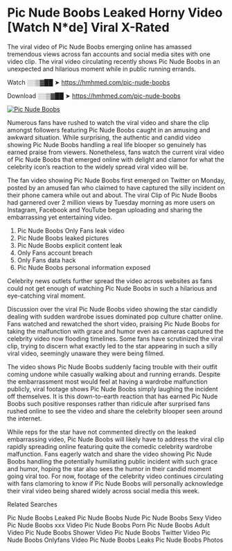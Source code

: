 ﻿# Pic Nude Boobs Leaked Horny Video [Watch N*de] Viral X-Rated

The viral video of ﻿Pic Nude Boobs emerging online has amassed tremendous views across fan accounts and social media sites with one video clip. The viral video circulating recently shows ﻿Pic Nude Boobs in an unexpected and hilarious moment while in public running errands. 

Watch ░░▒▓██ ➤ https://hmhmed.com/pic-nude-boobs

Download ░░▒▓██ ➤ https://hmhmed.com/pic-nude-boobs

[![Pic Nude Boobs](https://i.imgur.com/dJHk4Zq.gif)](https://hmhmed.com/pic-nude-boobs)

Numerous fans have rushed to watch the viral video and share the clip amongst followers featuring ﻿Pic Nude Boobs caught in an amusing and awkward situation. While surprising, the authentic and candid video showing ﻿Pic Nude Boobs handling a real life blooper so genuinely has earned praise from viewers. Nonetheless, fans watch the current viral video of ﻿Pic Nude Boobs that emerged online with delight and clamor for what the celebrity icon’s reaction to the widely spread viral video will be.

The fan video showing ﻿Pic Nude Boobs first emerged on Twitter on Monday, posted by an amused fan who claimed to have captured the silly incident on their phone camera while out and about. The viral Clip of ﻿Pic Nude Boobs had garnered over 2 million views by Tuesday morning as more users on Instagram, Facebook and YouTube began uploading and sharing the embarrassing yet entertaining video. 

1. ﻿Pic Nude Boobs Only Fans leak video
2. ﻿Pic Nude Boobs leaked pictures
3. ﻿Pic Nude Boobs explicit content leak
4. Only Fans account breach
5. Only Fans data hack
6. ﻿Pic Nude Boobs personal information exposed

Celebrity news outlets further spread the video across websites as fans could not get enough of watching ﻿Pic Nude Boobs in such a hilarious and eye-catching viral moment. 

Discussion over the viral ﻿Pic Nude Boobs video showing the star candidly dealing with sudden wardrobe issues dominated pop culture chatter online. Fans watched and rewatched the short video, praising ﻿Pic Nude Boobs for taking the malfunction with grace and humor even as cameras captured the celebrity video now flooding timelines. Some fans have scrutinized the viral clip, trying to discern what exactly led to the star appearing in such a silly viral video, seemingly unaware they were being filmed.

The video shows ﻿Pic Nude Boobs suddenly facing trouble with their outfit coming undone while casually walking about and running errands. Despite the embarrassment most would feel at having a wardrobe malfunction publicly, viral footage shows ﻿Pic Nude Boobs simply laughing the incident off themselves. It is this down-to-earth reaction that has earned ﻿Pic Nude Boobs such positive responses rather than ridicule after surprised fans rushed online to see the video and share the celebrity blooper seen around the internet.  

While reps for the star have not commented directly on the leaked embarrassing video, ﻿Pic Nude Boobs will likely have to address the viral clip rapidly spreading online featuring quite the comedic celebrity wardrobe malfunction. Fans eagerly watch and share the video showing ﻿Pic Nude Boobs handling the potentially humiliating public incident with such grace and humor, hoping the star also sees the humor in their candid moment going viral too. For now, footage of the celebrity video continues circulating with fans clamoring to know if ﻿Pic Nude Boobs will personally acknowledge their viral video being shared widely across social media this week.

Related Searches

﻿Pic Nude Boobs Leaked
﻿Pic Nude Boobs Nude
﻿Pic Nude Boobs Sexy Video
﻿Pic Nude Boobs xxx Video
﻿Pic Nude Boobs Porn
﻿Pic Nude Boobs Adult Video
﻿Pic Nude Boobs Shower Video
﻿Pic Nude Boobs Twitter Video
﻿Pic Nude Boobs Onlyfans Video
﻿Pic Nude Boobs Leaks
﻿Pic Nude Boobs Photos